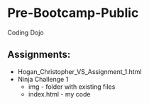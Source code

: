 # Pre-Bootcamp-Public

Coding Dojo

## Assignments:

- Hogan_Christopher_VS_Assignment_1.html
- Ninja Challenge 1
  - img - folder with existing files
  - index.html - my code
